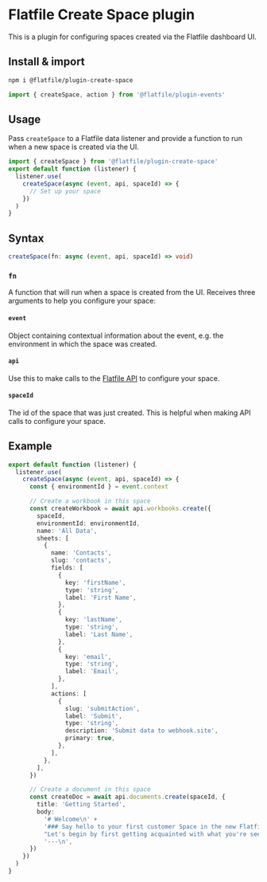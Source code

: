 # Flatfile Create Space plugin

This is a plugin for configuring spaces created via the Flatfile dashboard UI.

## Install & import

```bash
npm i @flatfile/plugin-create-space
```

```ts
import { createSpace, action } from '@flatfile/plugin-events'
```

## Usage

Pass `createSpace` to a Flatfile data listener and provide a function to run when a new space is created via the UI.

```ts
import { createSpace } from '@flatfile/plugin-create-space'
export default function (listener) {
  listener.use(
    createSpace(async (event, api, spaceId) => {
      // Set up your space
    })
  )
}
```

## Syntax

```ts
createSpace(fn: async (event, api, spaceId) => void)
```

### `fn`

A function that will run when a space is created from the UI. Receives three arguments to help you configure your space:

#### `event`

Object containing contextual information about the event, e.g. the environment in which the space was created.

#### `api`

Use this to make calls to the [Flatfile API](https://reference.flatfile.com/docs/api/pgrqb7max440y-introduction) to configure your space.

#### `spaceId`

The id of the space that was just created. This is helpful when making API calls to configure your space.

## Example

```ts
export default function (listener) {
  listener.use(
    createSpace(async (event, api, spaceId) => {
      const { environmentId } = event.context

      // Create a workbook in this space
      const createWorkbook = await api.workbooks.create({
        spaceId,
        environmentId: environmentId,
        name: 'All Data',
        sheets: [
          {
            name: 'Contacts',
            slug: 'contacts',
            fields: [
              {
                key: 'firstName',
                type: 'string',
                label: 'First Name',
              },
              {
                key: 'lastName',
                type: 'string',
                label: 'Last Name',
              },
              {
                key: 'email',
                type: 'string',
                label: 'Email',
              },
            ],
            actions: [
              {
                slug: 'submitAction',
                label: 'Submit',
                type: 'string',
                description: 'Submit data to webhook.site',
                primary: true,
              },
            ],
          },
        ],
      })

      // Create a document in this space
      const createDoc = await api.documents.create(spaceId, {
        title: 'Getting Started',
        body:
          '# Welcome\n' +
          '### Say hello to your first customer Space in the new Flatfile!\n' +
          "Let's begin by first getting acquainted with what you're seeing in your Space initially.\n" +
          '---\n',
      })
    })
  )
}
```
